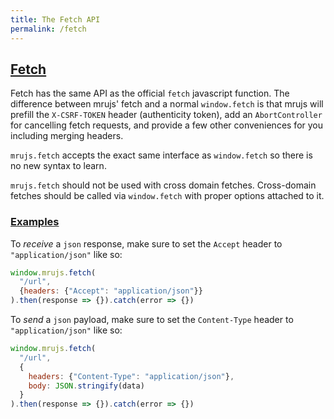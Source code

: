 ```yaml
---
title: The Fetch API
permalink: /fetch
---
```


## [Fetch](#fetch)

Fetch has the same API as the official `fetch` javascript function. The difference
between mrujs' fetch and a normal `window.fetch` is
that mrujs will prefill the `X-CSRF-TOKEN` header (authenticity token),
add an `AbortController` for cancelling fetch requests, and provide a few other
conveniences for you including merging headers.

`mrujs.fetch` accepts the exact same interface as `window.fetch` so
there is no new syntax to learn.

`mrujs.fetch` should not be used with cross domain fetches. Cross-domain
fetches should be called via `window.fetch` with proper options attached
to it.

### [Examples](#examples)

To *receive* a `json` response, make sure to set the `Accept` header to
`"application/json"` like so:

```js
window.mrujs.fetch(
  "/url",
  {headers: {"Accept": "application/json"}}
).then(response => {}).catch(error => {})
```

To *send* a `json` payload, make sure to set the `Content-Type` header to
`"application/json"` like so:

```js
window.mrujs.fetch(
  "/url",
  {
    headers: {"Content-Type": "application/json"},
    body: JSON.stringify(data)
  }
).then(response => {}).catch(error => {})
```

